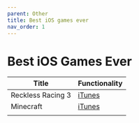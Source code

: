 ```yaml
---
parent: Other
title: Best iOS games ever
nav_order: 1
---
```



# Best iOS Games Ever

| Title                  | Functionality           |
|------------------------|-------------------------|
| Reckless Racing 3      | [iTunes](https://itunes.apple.com/us/app/reckless-racing-3/id882453590?mt=8) |
| Minecraft              | [iTunes](https://itunes.apple.com/us/app/minecraft/id479516143?mt=8)         |
|                        |                                                                              |
